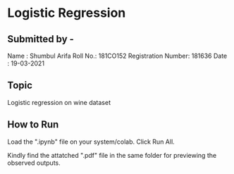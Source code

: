 # Logistic Regression

## Submitted by - 
Name : Shumbul Arifa
Roll No.: 181CO152
Registration Number: 181636
Date : 19-03-2021

## Topic
Logistic regression on wine dataset

## How to Run
Load the ".ipynb" file on your system/colab. Click Run All.

Kindly find the attatched ".pdf" file in the same folder for previewing the observed outputs. 
